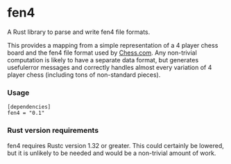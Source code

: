 fen4
====

A Rust library to parse and write fen4 file formats. 

This provides a mapping from a simple representation of a 4 player chess board
and the fen4 file format used by
[Chess.com](https://www.chess.com/4-player-chess). Any non-trivial computation
is likely to have a separate data format, but generates usefulerror messages and
correctly handles almost every variation of 4 player chess (including tons of
non-standard pieces).

### Usage

```
[dependencies]
fen4 = "0.1"
```

### Rust version requirements

fen4 requires Rustc version 1.32 or greater. This could certainly be lowered,
but it is unlikely to be needed and would be a non-trivial amount of work.
